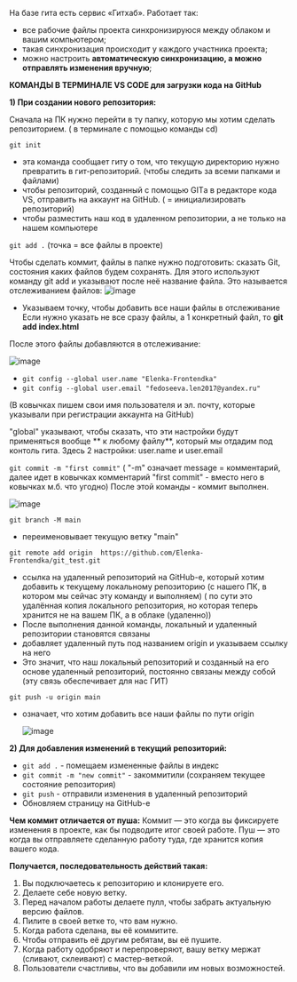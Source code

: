 
На базе гита есть сервис «Гитхаб». Работает так:

* все рабочие файлы проекта синхронизируюся между облаком и вашим компьютером;
* такая синхронизация происходит у каждого участника проекта;
* можно настроить **автоматическую синхронизацию, а можно отправлять изменения вручную**;

**КОМАНДЫ В ТЕРМИНАЛЕ VS CODE для загрузки кода на GitHub**

**1) При создании нового репозитория:**

Сначала на ПК нужно перейти в ту папку, которую мы хотим сделать репозиторием. ( в терминале с помощью команды cd)

`git init`
- эта команда сообщает гиту о том, что текущую директорию нужно превратить в гит-репозиторий. (чтобы следить за всеми папками и файлами)
- чтобы репозиторий, созданный с помощью GITа в редакторе кода VS, отправить на аккаунт на GitHub. ( = инициализировать репозиторий)
- чтобы разместить наш код в удаленном репозитории, а не только на нашем компьютере


`git add .`  (точка = все файлы в проекте)

Чтобы сделать коммит, файлы в папке нужно подготовить: сказать Git, состояния каких файлов будем сохранять. Для этого используют команду git add и указывают после неё название файла. Это называется отслеживанием файлов:
![image](https://github.com/user-attachments/assets/12438e30-e58b-41ce-ba91-8dddad2ece5d)



- Указываем точку, чтобы добавить все наши файлы в отслеживание
Если нужно указать не все сразу файлы, а 1 конкретный файл, то **git add index.html**

После этого файлы добавляются в отслеживание:

![image](https://github.com/user-attachments/assets/21309668-e21c-4b93-9f22-534b7b842ba2)


- `git config --global user.name "Elenka-Frontendka"`
- `git config --global user.email "fedoseeva.len2017@yandex.ru"`

 (В ковычках пишем свои имя пользователя и эл. почту, которые указывали при регистрации аккаунта на GitHub)
 
 "global" указывают, чтобы сказать, что эти настройки будут применяться вообще ** к любому файлу**, который мы отдадим под контоль гита.
 Здесь 2 настройки: user.name и user.email 


`git commit -m "first commit"`
( "-m"  означает message = комментарий,  далее идет в ковычках комментарий "first commit" - вместо него в ковычках м.б. что угодно)
После этой команды - коммит выполнен.

![image](https://github.com/user-attachments/assets/14dd1534-adab-410c-8455-0ac9c75c647a)


`git branch -M main`
- переименовывает текущую ветку "main"


`git remote add origin  https://github.com/Elenka-Frontendka/git_test.git`
- ссылка на удаленный  репозиторий на GitHub-е, который хотим добавить к текущему локальному репозиторию (с нашего ПК, в котором мы сейчас эту команду и выполняем)
   ( по сути это удалённая копия локального репозитория, но которая теперь хранится не на вашем ПК, а в облаке (удаленно))
- После выполнения данной команды, локальный и удаленный репозитории становятся связаны 
- добавляет удаленный путь под названием origin и указываем ссылку на него
- Это значит, что наш локальный репозиторий и созданный на его основе удаленный репозиторий, постоянно связаны между собой (эту связь обеспечивает для нас ГИТ)



`git push -u origin main`
 - означает, что хотим добавить все наши файлы по пути origin

   ![image](https://github.com/user-attachments/assets/00e41802-7201-42f8-b750-03ce269d0e70)





**2) Для добавления изменений в текущий репозиторий:**

- `git add .` - помещаем измененные файлы в индекс
- `git commit -m "new commit"` - закоммитили (сохраняем текущее состояние репозитория)
- `git push` - отправили изменения в удаленный репозиторий
- Обновляем страницу на GitHub-е



**Чем коммит отличается от пуша:**
Коммит — это когда вы фиксируете изменения в проекте, как бы подводите итог своей работе.
Пуш — это когда вы отправляете сделанную работу туда, где хранится копия вашего кода.



**Получается, последовательность действий такая:**
1) Вы подключаетесь к репозиторию и клонируете его.
2) Делаете себе новую ветку.
3) Перед началом работы делаете пулл, чтобы забрать актуальную версию файлов.
4) Пилите в своей ветке то, что вам нужно.
5) Когда работа сделана, вы её коммитите.
6) Чтобы отправить её другим ребятам, вы её пушите.
7) Когда работу одобряют и перепроверяют, вашу ветку мержат (сливают, склеивают) с мастер-веткой.
8) Пользователи счастливы, что вы добавили им новых возможностей.



